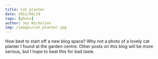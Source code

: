 ```yaml
---
title: Cat planter
date: 2011/04/19
tags: [photo]
author: Jez Nicholson
img: /images/cat_planter.jpg
---
```

How best to start off a new blog space? Why not a photo of a lovely cat planter I found at the garden centre.
Other posts on this blog will be more serious, but I hope to beat this for bad taste.
